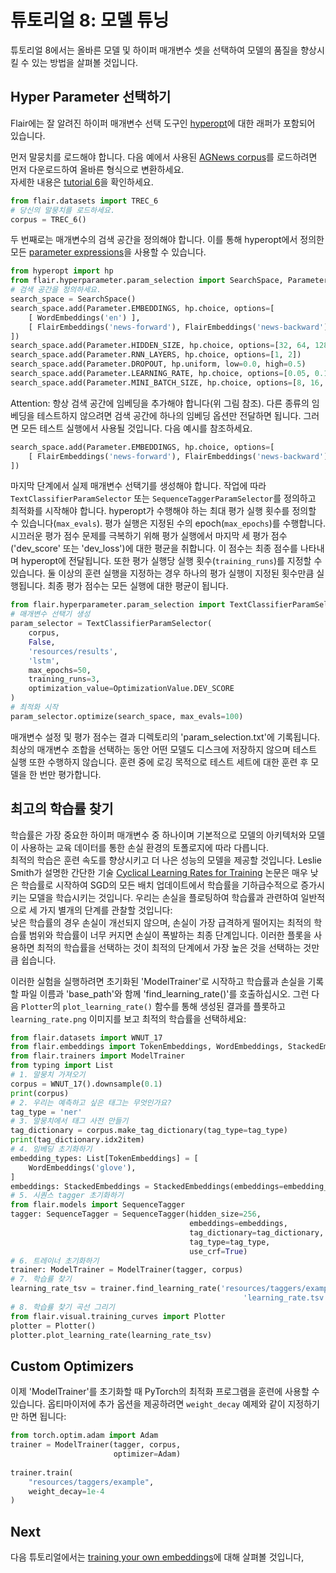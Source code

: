 # 튜토리얼 8: 모델 튜닝

튜토리얼 8에서는 올바른 모델 및 하이퍼 매개변수 셋을 선택하여 모델의 품질을 향상시킬 수 있는 방법을 살펴볼 것입니다.

## Hyper Parameter 선택하기

Flair에는 잘 알려진 하이퍼 매개변수 선택 도구인 [hyperopt](https://github.com/hyperopt/hyperopt)에 대한 래퍼가 포함되어 있습니다.

먼저 말뭉치를 로드해야 합니다. 다음 예에서 사용된 [AGNews corpus](https://www.di.unipi.it/~gulli/AG_corpus_of_news_articles.html)를 로드하려면 
먼저 다운로드하여 올바른 형식으로 변환하세요.   
자세한 내용은 [tutorial 6](/resources/docs/KOR_docs/TUTORIAL_6_CORPUS.md)을 확인하세요.

```python
from flair.datasets import TREC_6
# 당신의 말뭉치를 로드하세요.
corpus = TREC_6()
```

두 번째로는 매개변수의 검색 공간을 정의해야 합니다. 이를 통해 hyperopt에서 정의한 모든 [parameter expressions](https://github.com/hyperopt/hyperopt/wiki/FMin#21-parameter-expressions)을 사용할 수 있습니다.

```python
from hyperopt import hp
from flair.hyperparameter.param_selection import SearchSpace, Parameter
# 검색 공간을 정의하세요.
search_space = SearchSpace()
search_space.add(Parameter.EMBEDDINGS, hp.choice, options=[
    [ WordEmbeddings('en') ], 
    [ FlairEmbeddings('news-forward'), FlairEmbeddings('news-backward') ]
])
search_space.add(Parameter.HIDDEN_SIZE, hp.choice, options=[32, 64, 128])
search_space.add(Parameter.RNN_LAYERS, hp.choice, options=[1, 2])
search_space.add(Parameter.DROPOUT, hp.uniform, low=0.0, high=0.5)
search_space.add(Parameter.LEARNING_RATE, hp.choice, options=[0.05, 0.1, 0.15, 0.2])
search_space.add(Parameter.MINI_BATCH_SIZE, hp.choice, options=[8, 16, 32])
```

Attention: 항상 검색 공간에 임베딩을 추가해야 합니다(위 그림 참조). 다른 종류의 임베딩을 테스트하지 않으려면 검색 공간에 하나의 임베딩 옵션만 전달하면 됩니다. 그러면 모든 테스트 실행에서 사용될 것입니다. 
다음 예시를 참조하세요.

```python
search_space.add(Parameter.EMBEDDINGS, hp.choice, options=[
    [ FlairEmbeddings('news-forward'), FlairEmbeddings('news-backward') ]
])
```

마지막 단계에서 실제 매개변수 선택기를 생성해야 합니다.
작업에 따라 `TextClassifierParamSelector` 또는 `SequenceTaggerParamSelector`를 정의하고 최적화를 시작해야 합니다.
hyperopt가 수행해야 하는 최대 평가 실행 횟수를 정의할 수 있습니다(`max_evals`). 평가 실행은 지정된 수의 epoch(`max_epochs`)를 수행합니다.
시끄러운 평가 점수 문제를 극복하기 위해 평가 실행에서 마지막 세 평가 점수('dev_score' 또는 'dev_loss')에 대한 평균을 취합니다. 이 점수는 최종 점수를 나타내며 hyperopt에 전달됩니다.
또한 평가 실행당 실행 횟수(`training_runs`)를 지정할 수 있습니다.
둘 이상의 훈련 실행을 지정하는 경우 하나의 평가 실행이 지정된 횟수만큼 실행됩니다.
최종 평가 점수는 모든 실행에 대한 평균이 됩니다.

```python
from flair.hyperparameter.param_selection import TextClassifierParamSelector, OptimizationValue
# 매개변수 선택기 생성
param_selector = TextClassifierParamSelector(
    corpus, 
    False, 
    'resources/results', 
    'lstm',
    max_epochs=50, 
    training_runs=3,
    optimization_value=OptimizationValue.DEV_SCORE
)
# 최적화 시작
param_selector.optimize(search_space, max_evals=100)
```

매개변수 설정 및 평가 점수는 결과 디렉토리의 'param_selection.txt'에 기록됩니다.
최상의 매개변수 조합을 선택하는 동안 어떤 모델도 디스크에 저장하지 않으며 테스트 실행 또한 수행하지 않습니다.
훈련 중에 로깅 목적으로 테스트 세트에 대한 훈련 후 모델을 한 번만 평가합니다.

## 최고의 학습률 찾기


학습률은 가장 중요한 하이퍼 매개변수 중 하나이며 기본적으로 모델의 아키텍처와 모델이 사용하는 교육 데이터를 통한 손실 환경의 토폴로지에 따라 다릅니다.   
최적의 학습은 훈련 속도를 향상시키고 더 나은 성능의 모델을 제공할 것입니다. Leslie Smith가 설명한 간단한 기술
[Cyclical Learning Rates for Training](https://arxiv.org/abs/1506.01186) 논문은 매우 낮은 학습률로 시작하여 
SGD의 모든 배치 업데이트에서 학습률을 기하급수적으로 증가시키는 모델을 학습시키는 것입니다. 우리는 손실을 플로팅하여
학습률과 관련하여 일반적으로 세 가지 별개의 단계를 관찰할 것입니다:   
낮은 학습률의 경우 손실이 개선되지 않으며, 손실이 가장 급격하게 떨어지는 최적의 학습률 범위와 학습률이 너무 커지면 손실이 폭발하는 최종 단계입니다. 
이러한 플롯을 사용하면 최적의 학습률을 선택하는 것이 최적의 단계에서 가장 높은 것을 선택하는 것만큼 쉽습니다. 

이러한 실험을 실행하려면 초기화된 'ModelTrainer'로 시작하고 학습률과 손실을 기록할 파일 이름과 'base_path'와 함께 'find_learning_rate()'를 호출하십시오. 
그런 다음 `Plotter`의 `plot_learning_rate()` 함수를 통해 생성된 결과를 플롯하고 `learning_rate.png` 이미지를 보고 최적의 학습률을 선택하세요:

```python
from flair.datasets import WNUT_17
from flair.embeddings import TokenEmbeddings, WordEmbeddings, StackedEmbeddings
from flair.trainers import ModelTrainer
from typing import List
# 1. 말뭉치 가져오기
corpus = WNUT_17().downsample(0.1)
print(corpus)
# 2. 우리는 예측하고 싶은 태그는 무엇인가요?
tag_type = 'ner'
# 3. 말뭉치에서 태그 사전 만들기
tag_dictionary = corpus.make_tag_dictionary(tag_type=tag_type)
print(tag_dictionary.idx2item)
# 4. 임베딩 초기화하기
embedding_types: List[TokenEmbeddings] = [
    WordEmbeddings('glove'),
]
embeddings: StackedEmbeddings = StackedEmbeddings(embeddings=embedding_types)
# 5. 시퀀스 tagger 초기화하기
from flair.models import SequenceTagger
tagger: SequenceTagger = SequenceTagger(hidden_size=256,
                                        embeddings=embeddings,
                                        tag_dictionary=tag_dictionary,
                                        tag_type=tag_type,
                                        use_crf=True)
# 6. 트레이너 초기화하기
trainer: ModelTrainer = ModelTrainer(tagger, corpus)
# 7. 학습률 찾기
learning_rate_tsv = trainer.find_learning_rate('resources/taggers/example-ner',
                                                    'learning_rate.tsv')
# 8. 학습률 찾기 곡선 그리기
from flair.visual.training_curves import Plotter
plotter = Plotter()
plotter.plot_learning_rate(learning_rate_tsv)
```

## Custom Optimizers

이제 'ModelTrainer'를 초기화할 때 PyTorch의 최적화 프로그램을 훈련에 사용할 수 있습니다. 옵티마이저에 추가 옵션을 제공하려면 `weight_decay` 예제와 같이 지정하기만 하면 됩니다:

```python
from torch.optim.adam import Adam
trainer = ModelTrainer(tagger, corpus,
                       optimizer=Adam)
                                     
trainer.train(
    "resources/taggers/example",
    weight_decay=1e-4
)
```

## Next

다음 튜토리얼에서는 [training your own embeddings](/resources/docs/KOR_docs/TUTORIAL_9_TRAINING_LM_EMBEDDINGS.md)에 대해 살펴볼 것입니다,
